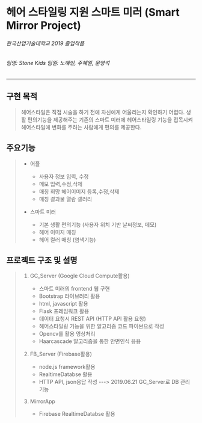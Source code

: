 헤어 스타일링 지원 스마트 미러 (Smart Mirror Project)
=============
###### 한국산업기술대학교 2019 졸업작품
###### 팀명: Stone Kids 팀원: 노혜민, 주혜원, 문영석
---------------------------------------

구현 목적
-------------
> 헤어스타일은 직접 시술을 하기 전에 자신에게 어울리는지 확인하기 어렵다.
> 생활 편의기능을 제공해주는 기존의 스마트 미러에 헤어스타일링 기능을 접목시켜
> 헤어스타일에 변화를 주려는 사람에게 편의를 제공한다.

주요기능
-------------
> * 어플 
>   - 사용자 정보 입력, 수정
>   - 메모 입력,수정,삭제
>   - 매칭 희망 헤어이미지 등록,수정,삭제
>   - 매칭 결과물 열람 갤러리
>
> * 스마트 미러
>   - 기본 생활 편의기능 (사용자 위치 기반 날씨정보, 메모)
>   - 헤어 이미지 매칭
>   - 헤어 컬러 매칭 (염색기능)

프로젝트 구조 및 설명
-------------
> 1. GC_Server (Google Cloud Compute활용)
>    * 스마트 미러의 frontend 웹 구현
>    * Bootstrap 라이브러리 활용
>    * html, javascript 활용
>    * Flask 프레임워크 활용
>    * 데이터 요청시 REST API (HTTP API 활용 요청)
>    * 헤어스타일링 기능을 위한 알고리즘 코드 파이썬으로 작성
>    * Opencv를 활용 영상처리
>    * Haarcascade 알고리즘을 통한 안면인식 응용
>    
> 2. FB_Server (Firebase활용)
>    * node.js framework활용
>    * RealtimeDatabse 활용
>    * HTTP API, json응답 작성
>    ---> 2019.06.21 GC_Server로 DB 관리 기능 
>
> 3. MirrorApp
>    * Firebase RealtimeDatabse 활용
